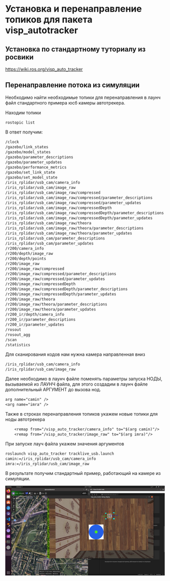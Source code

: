 # Установка и перенаправление топиков для пакета visp_autotracker

## Установка по стандартному туториалу из росвики

https://wiki.ros.org/visp_auto_tracker

## Перенаправление потока из симуляции

Необходимо найти необходимые топики для перенаправления в лаунч файл стандартного примера юсб камеры автотрекера.

Находим топики
```
rostopic list

```

В ответ получим:
```
/clock
/gazebo/link_states
/gazebo/model_states
/gazebo/parameter_descriptions
/gazebo/parameter_updates
/gazebo/performance_metrics
/gazebo/set_link_state
/gazebo/set_model_state
/iris_rplidar/usb_cam/camera_info
/iris_rplidar/usb_cam/image_raw
/iris_rplidar/usb_cam/image_raw/compressed
/iris_rplidar/usb_cam/image_raw/compressed/parameter_descriptions
/iris_rplidar/usb_cam/image_raw/compressed/parameter_updates
/iris_rplidar/usb_cam/image_raw/compressedDepth
/iris_rplidar/usb_cam/image_raw/compressedDepth/parameter_descriptions
/iris_rplidar/usb_cam/image_raw/compressedDepth/parameter_updates
/iris_rplidar/usb_cam/image_raw/theora
/iris_rplidar/usb_cam/image_raw/theora/parameter_descriptions
/iris_rplidar/usb_cam/image_raw/theora/parameter_updates
/iris_rplidar/usb_cam/parameter_descriptions
/iris_rplidar/usb_cam/parameter_updates
/r200/camera_info
/r200/depth/image_raw
/r200/depth/points
/r200/image_raw
/r200/image_raw/compressed
/r200/image_raw/compressed/parameter_descriptions
/r200/image_raw/compressed/parameter_updates
/r200/image_raw/compressedDepth
/r200/image_raw/compressedDepth/parameter_descriptions
/r200/image_raw/compressedDepth/parameter_updates
/r200/image_raw/theora
/r200/image_raw/theora/parameter_descriptions
/r200/image_raw/theora/parameter_updates
/r200_ir/depth/camera_info
/r200_ir/parameter_descriptions
/r200_ir/parameter_updates
/rosout
/rosout_agg
/scan
/statistics
```

Для сканирования кодов нам нужна камера направленная вниз
```
/iris_rplidar/usb_cam/camera_info
/iris_rplidar/usb_cam/image_raw  
```

Далее необходимо в лаунч файле поменять параметры запуска НОДЫ, вызываемой из ЛАУНЧ файла, для этого создадим в лаунч файле дополнительный АРГУМЕНТ до вызова нод.

```
arg name="camin" />
<arg name="imra" />
```

Также в строках перенаправления топиков укажем новые топики для ноды автотрекера

```
    <remap from="/visp_auto_tracker/camera_info" to="$(arg camin)"/>
    <remap from="/visp_auto_tracker/image_raw" to="$(arg imra)"/>
```


При запуске лауч файла укажем значения аргументов
```
roslaunch visp_auto_tracker tracklive_usb.launch camin:=/iris_rplidar/usb_cam/camera_info imra:=/iris_rplidar/usb_cam/image_raw

```
В результате получим стандартный пример, работающий на камере из симуляции.


![](qr-detect-screen.png)

